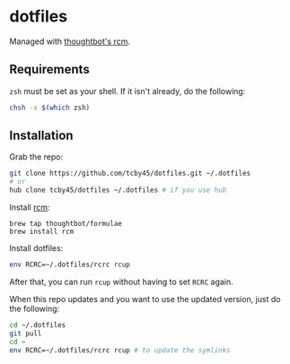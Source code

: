 # dotfiles

Managed with [thoughtbot's rcm](https://github.com/thoughtbot/rcm).

## Requirements
`zsh` must be set as your shell. If it isn't already, do the following:
```sh
chsh -s $(which zsh)
```

## Installation
Grab the repo:
```sh
git clone https://github.com/tcby45/dotfiles.git ~/.dotfiles
# or
hub clone tcby45/dotfiles ~/.dotfiles # if you use hub
```
Install [rcm](https://github.com/thoughtbot/rcm):
```
brew tap thoughtbot/formulae
brew install rcm
```
Install dotfiles:
```sh
env RCRC=~/.dotfiles/rcrc rcup
```
After that, you can run `rcup` without having to set `RCRC` again.

When this repo updates and you want to use the updated version, just do the following:

```sh
cd ~/.dotfiles
git pull
cd ~
env RCRC=~/.dotfiles/rcrc rcup # to update the symlinks
```
